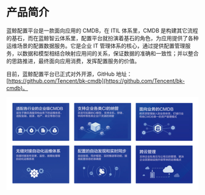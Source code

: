 # 产品简介

蓝鲸配置平台是一款面向应用的 CMDB，在 ITIL 体系里，CMDB 是构建其它流程的基石，而在蓝鲸智云体系里，配置平台就扮演着基石的角色，为应用提供了各种运维场景的配置数据服务。它是企业 IT 管理体系的核心，通过提供配置管理服务，以数据和模型相结合映射应用间的关系，保证数据的准确和一致性；并以整合的思路推进，最终面向应用消费，发挥配置服务的价值。

目前，蓝鲸配置平台已正式对外开源，GitHub 地址： [https://github.com/Tencent/bk-cmdb](https://github.com/Tencent/bk-cmdb)。

![fuction](../media/function.png)
